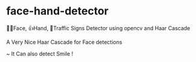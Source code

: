 # face-hand-detector
🤷‍♀️Face, 👍Hand, 🚦Traffic Signs Detector using opencv and Haar Cascade

A Very Nice Haar Cascade for Face detections

~ It Can also detect Smile !
